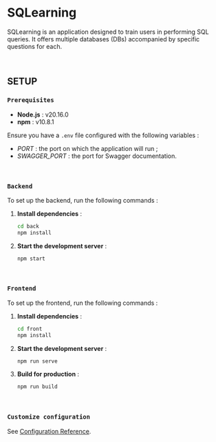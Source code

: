 # **SQLearning**

SQLearning is an application designed to train users in performing SQL queries. It offers multiple databases (DBs) accompanied by specific questions for each.

<br>

## SETUP

### `Prerequisites`

- **Node.js** : v20.16.0
- **npm** : v10.8.1

Ensure you have a `.env` file configured with the following variables :
- *PORT* : the port on which the application will run ;
- *SWAGGER_PORT* : the port for Swagger documentation.


<br>

### `Backend`

To set up the backend, run the following commands :  

1. **Install dependencies** :
    ```bash
    cd back
    npm install
    ```

2. **Start the development server** :
    ```bash
    npm start
    ```

<br>

### `Frontend`

To set up the frontend, run the following commands :  

1. **Install dependencies** :
    ```bash
    cd front
    npm install
    ```

2. **Start the development server** :
    ```bash
    npm run serve
    ```

3. **Build for production** :
    ```bash
    npm run build
    ```

<br>

### `Customize configuration`

See [Configuration Reference](https://cli.vuejs.org/config/).